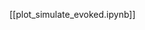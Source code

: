 <!--
# Title: 3.2 API Tutorial of ERPs Simulation
# Updated: 2025-01-29
#
# Contributors:
    # Dylan Daniels
    # Mainak Jas <mmjas@mgh.harvard.edu>
    # Sam Neymotin <samnemo@gmail.com>
    # Blake Caldwell <blake_caldwell@brown.edu>
    # Christopher Bailey <cjb@cfin.au.dk>
-->

[[plot_simulate_evoked.ipynb]]
